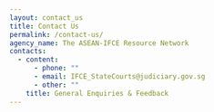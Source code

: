 ```yaml
---
layout: contact_us
title: Contact Us
permalink: /contact-us/
agency_name: The ASEAN-IFCE Resource Network
contacts:
  - content:
      - phone: ""
      - email: IFCE_StateCourts@judiciary.gov.sg
      - other: ""
    title: General Enquiries & Feedback
---
```

